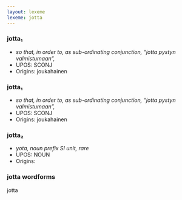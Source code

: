 ```yaml
---
layout: lexeme
lexeme: jotta
---
```


###  jotta₁

* _so that, in order to, as sub-ordinating conjunction, “jotta pystyn valmistumaan“,_
* UPOS:  SCONJ
* Origins: joukahainen 


###  jotta₁

* _so that, in order to, as sub-ordinating conjunction, “jotta pystyn valmistumaan”,_
* UPOS:  SCONJ
* Origins: joukahainen 


###  jotta₂

* _yota, noun prefix SI unit, rare_
* UPOS:  NOUN
* Origins: 


### jotta wordforms

jotta

